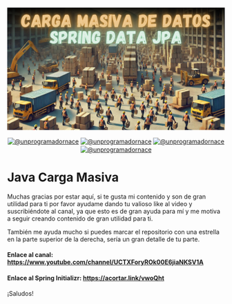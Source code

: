 ![Descripción alternativa](./assets/Imagen.png)

<p align="center">
    <a href="https://youtube.com/@unprogramadornace" target="_blank"><img align="center" src="https://img.shields.io/badge/YouTube-FF0000?style=for-the-badge&logo=youtube&logoColor=white" alt="@unprogramadornace" /></a>
    <a href="https://www.linkedin.com/in/UnProgramadorNace"  target="_blank"><img align="center" src="https://img.shields.io/badge/LinkedIn-0077B5?style=for-the-badge&logo=linkedin&logoColor=white" alt="@unprogramadornace"/></a>
    <a href="https://www.facebook.com/people/Un-Programador-Nace/61552057605223/"  target="_blank"><img align="center" src="https://img.shields.io/badge/Facebook-1877F2?style=for-the-badge&logo=facebook&logoColor=white" alt="@unprogramadornace" /></a>
    <a href = "mailto:unprogramadornace@gmail.com" target="_blank"><img align="center" src="https://img.shields.io/badge/Gmail-D14836?style=for-the-badge&logo=gmail&logoColor=white" alt="@unprogramadornace" /></a>
</p>

# Java Carga Masiva

Muchas gracias por estar aquí, si te gusta mi contenido y son de gran utilidad para ti por favor ayudame dando tu valioso like al video y suscribiéndote al canal, ya que esto es de gran ayuda para mí y me motiva a seguir creando contenido de gran utilidad para ti.

También me ayuda mucho si puedes marcar el repositorio con una estrella en la parte superior de la derecha, sería un gran detalle de tu parte.

#### Enlace al canal: https://www.youtube.com/channel/UCTXForyROk00E6jiaNKSV1A

#### Enlace al Spring Initializr: https://acortar.link/vwoQht

¡Saludos!
